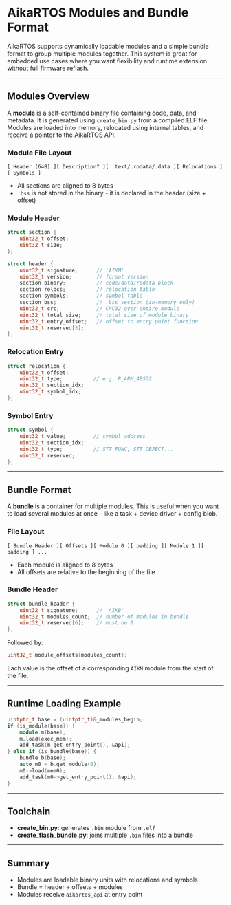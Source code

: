 # AikaRTOS Modules and Bundle Format

AikaRTOS supports dynamically loadable modules and a simple bundle format to group multiple modules together. This system is great for embedded use cases where you want flexibility and runtime extension without full firmware reflash.

---

## Modules Overview

A **module** is a self-contained binary file containing code, data, and metadata. It is generated using `create_bin.py` from a compiled ELF file. Modules are loaded into memory, relocated using internal tables, and receive a pointer to the AikaRTOS API.

### Module File Layout

```
[ Header (64B) ][ Description? ][ .text/.rodata/.data ][ Relocations ][ Symbols ]
```

* All sections are aligned to 8 bytes
* `.bss` is not stored in the binary - it is declared in the header (size + offset)

### Module Header

```cpp
struct section {
    uint32_t offset;
    uint32_t size;
};

struct header {
    uint32_t signature;      // 'AIKM'
    uint32_t version;        // format version
    section binary;          // code/data/rodata block
    section relocs;          // relocation table
    section symbols;         // symbol table
    section bss;             // .bss section (in-memory only)
    uint32_t crc;            // CRC32 over entire module
    uint32_t total_size;     // total size of module binary
    uint32_t entry_offset;   // offset to entry point function
    uint32_t reserved[3];
};
```

### Relocation Entry

```cpp
struct relocation {
    uint32_t offset;
    uint32_t type;          // e.g. R_ARM_ABS32
    uint32_t section_idx;
    uint32_t symbol_idx;
};
```

### Symbol Entry

```cpp
struct symbol {
    uint32_t value;         // symbol address
    uint32_t section_idx;
    uint32_t type;          // STT_FUNC, STT_OBJECT...
    uint32_t reserved;
};
```

---

## Bundle Format

A **bundle** is a container for multiple modules. This is useful when you want to load several modules at once - like a task + device driver + config blob.

### File Layout

```
[ Bundle Header ][ Offsets ][ Module 0 ][ padding ][ Module 1 ][ padding ] ...
```

* Each module is aligned to 8 bytes
* All offsets are relative to the beginning of the file

### Bundle Header

```cpp
struct bundle_header {
    uint32_t signature;      // 'AIKB'
    uint32_t modules_count;  // number of modules in bundle
    uint32_t reserved[6];    // must be 0
};
```

Followed by:

```cpp
uint32_t module_offsets[modules_count];
```

Each value is the offset of a corresponding `AIKM` module from the start of the file.

---

## Runtime Loading Example

```cpp
uintptr_t base = (uintptr_t)&_modules_begin;
if (is_module(base)) {
    module m(base);
    m.load(exec_mem);
    add_task(m.get_entry_point(), &api);
} else if (is_bundle(base)) {
    bundle b(base);
    auto m0 = b.get_module(0);
    m0->load(mem0);
    add_task(m0->get_entry_point(), &api);
}
```

---

## Toolchain

* **create\_bin.py**: generates `.bin` module from `.elf`
* **create\_flash\_bundle.py**: joins multiple `.bin` files into a bundle

---

## Summary

* Modules are loadable binary units with relocations and symbols
* Bundle = header + offsets + modules
* Modules receive `aikartos_api` at entry point

